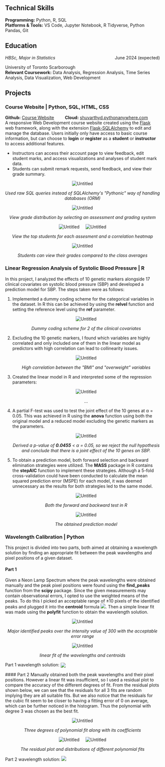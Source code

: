 ## Technical Skills
<b>Programming:</b> Python, R, SQL <br>
<b>Platforms & Tools:</b> VS Code, Jupyter Notebook, R Tidyverse, Python Pandas, Git

## Education 
<div style="overflow: hidden;">
    <div style="float: left;"><em>HBSc, Major in Statistics</em></div>
    <div style="float: right;">June 2024 (expected)</div>
</div>
<p>University of Toronto Scarborough<br>
<b>Relevant Coursework:</b> Data Analysis, Regression Analysis, Time Series Analysis, Data Visualization, Web Development</p>

## Projects
### Course Website | Python, SQL, HTML, CSS
<b>Github:</b> [Course Website](https://github.com/ShuvarthyD/Course_Website) &nbsp; &nbsp; &nbsp; &nbsp; <b>Cloud:</b> [shuvarthyd.pythonanywhere.com](https://shuvarthyd.pythonanywhere.com/)
<br>
A responsive Web Development course website created using the [Flask](https://flask.palletsprojects.com/en/3.0.x/) web framework, along with the extension [Flask-SQLAlchemy](https://flask-sqlalchemy.palletsprojects.com/en/3.1.x/) to edit and manage the database. Users initially only have access to basic course information, but can choose to **login** or **register** as a **student** or **instructor** to access additional features. 
<ul>
  <li>Instructors can access their account page to view feedback, edit student marks, and access visualizations and analyses of student mark data.</li>
  <li>Students can submit remark requests, send feedback, and view their grade summary.</li>
</ul>
<div style="display: flex; justify-content: center;">
  <div style="margin: 0 10px;">
    <img src="{{ "/img/CW6.png" | prepend: site.baseurl | prepend: site.url}}" alt="Untitled" />
  </div>
</div>
<p style="text-align: center;"><em>Used raw SQL queries instead of SQLAlchemy's "Pythonic" way of handling databases (ORM)</em></p>
<div style="display: flex; justify-content: center;">
  <div style="margin: 0 10px;">
    <img src="{{ "/img/CW1.png" | prepend: site.baseurl | prepend: site.url}}" alt="Untitled" />
  </div>
</div>
<p style="text-align: center;"><em>View grade distribution by selecting an assessment and grading system</em></p>
<div style="display: flex; justify-content: center;">
  <div style="margin: 0 10px;">
    <img src="{{ "/img/CW2.png" | prepend: site.baseurl | prepend: site.url}}" alt="Untitled" />
  </div>
  <div style="margin: 0 10px;">
    <img src="{{ "/img/CW3.png" | prepend: site.baseurl | prepend: site.url}}" alt="Untitled" />
  </div>
</div>
<p style="text-align: center;"><em>View the top students for each assesment and a correlation heatmap</em></p>
<div style="display: flex; justify-content: center;">
  <div style="margin: 0 10px;">
    <img src="{{ "/img/CW5.png" | prepend: site.baseurl | prepend: site.url}}" alt="Untitled" />
  </div>
</div>
<p style="text-align: center;"><em>Students can view their grades compared to the class averages</em></p>

### Linear Regression Analysis of Systolic Blood Pressure | R
In this project, I analyzed the effects of 10 genetic markers alongside 17 clinical covariates on systolic blood pressure (SBP) and developed a prediction model for SBP. The steps taken were as follows:
<p align="center">
</p>
<ol>
  <li>Implemented a dummy coding scheme for the categorical variables in the dataset. In R this can be achieved by using the <b>relvel</b> function and setting the reference level using the <b>ref</b> parameter.
      <p align="center">
          <img src="{{ "/img/SBP1.png" | prepend: site.baseurl | prepend: site.url}}" alt="Untitled" />
      </p>
      <p style="text-align: center;"><em>Dummy coding scheme for 2 of the clinical covariates</em></p>
  </li>
  <li>Excluding the 10 genetic markers, I found which variables are highly correlated and only included one of them in the linear model as predictors with high correlation can lead to collinearity issues.
      <p align="center">
          <img src="{{ "/img/SBP2.png" | prepend: site.baseurl | prepend: site.url}}" alt="Untitled" />
      </p>
      <p style="text-align: center;"><em>High correlation between the "BMI" and "overweight" variables</em></p>
  </li>
  <li>Created the linear model in R and interpreted some of the regression parameters:
      <p align="center">
          <img src="{{ "/img/SBP3.png" | prepend: site.baseurl | prepend: site.url}}" alt="Untitled" />
      </p>
      <p style="text-align: center;"><em>...</em></p>
  </li>
  <li>A partial F-test was used to test the joint effect of the 10 genes at α = 0.05. This was achieved in R using the <b>anova</b> function using both the original model and a reduced model excluding the genetic markers as the parameters.
      <p align="center">
          <img src="{{ "/img/SBP4.png" | prepend: site.baseurl | prepend: site.url}}" alt="Untitled" />
      </p>
      <p style="text-align: center;"><em>Derived a p-value of <b>0.0455</b> < α = 0.05, so we reject the null hypothesis and conclude that there is a joint effect of the 10 genes on SBP.</em></p>
  </li>
  <li>To obtain a prediction model, both forward selection and backward elimination strategies were utilized. The <b>MASS</b> package in R contains the <b>stepAIC</b> function to implement these strategies. Although a 5-fold cross-validation could have been conducted to calculate the mean squared prediction error (MSPE) for each model, it was deemed unnecessary as the results for both strategies led to the same model.
      <p align="center">
          <img src="{{ "/img/SBP5.png" | prepend: site.baseurl | prepend: site.url}}" alt="Untitled" />
      </p>
      <p style="text-align: center;"><em>Both the forward and backward test in R</em></p>
      <p align="center">
          <img src="{{ "/img/SBP6.png" | prepend: site.baseurl | prepend: site.url}}" alt="Untitled" />
      </p>
      <p style="text-align: center;"><em>The obtained prediction model</em></p>
  </li>
</ol>

### Wavelength Calibration | Python
This project is divided into two parts, both aimed at obtaining a wavelength solution by finding an appropriate fit between the peak wavelengths and pixel positions of a given dataset.
#### Part 1
<p>Given a Neon Lamp Spectrum where the peak wavelengths were obtained manually and the peak pixel positions were found using the <b>find_peaks</b> function from the <b>scipy</b> package. Since the given measurements may contain observational errors, I opted to use the weighted means of the peaks. To do this I picked an acceptable range of &pm;10 pixels of the identified peaks and plugged it into the <b>centroid</b> formula <img src="https://latex.codecogs.com/svg.image?&space;X_{cent}=\frac{\sum&space;x_{i}I_{i}}{\sum&space;I_{i}}"/>. Then a simple linear fit was made using the <b>polyfit</b> function to obtain the wavelength solution.</p>
<div style="display: flex; justify-content: center;">
  <div style="margin: 0 10px;">
    <img src="{{ "/img/WC1.png" | prepend: site.baseurl | prepend: site.url}}" alt="Untitled" />
  </div>
</div>
<p style="text-align: center;"><em>Major identified peaks over the intensity value of 300 with the acceptable error range</em></p>
<div style="display: flex; justify-content: center;">
  <div style="margin: 0 10px;">
    <img src="{{ "/img/WC2.png" | prepend: site.baseurl | prepend: site.url}}" alt="Untitled" />
  </div>
</div>
<p style="text-align: center;"><em>linear fit of the wavelengths and centroids</em></p>
<p>Part 1 wavelength solution: <img src="https://latex.codecogs.com/svg.image?\lambda=(0.236\pm&space;0.000)x&plus;(527.843\pm&space;0.297)" style="vertical-align: middle;"/> </p>
#### Part 2
Manually obtained both the peak wavelengths and their pixel positions. However a linear fit was insufficient, so I used a residual plot to compare the accuracy of the different degrees of fit. From the residual plots shown below, we can see that the residuals for all 3 fits are random implying they are all suitable fits. But we also notice that the residuals for the cubic fit seem to be closer to having a fitting error of 0 on average, which can be further noticed in the histogram. Thus the polynomial with degree 3 was chosen as the best fit.
<p align="center">
  <img src="{{ "/img/WC3.png" | prepend: site.baseurl | prepend: site.url}}" alt="Untitled" />
</p>
<p style="text-align: center;"><em>Three degrees of polynomial fit along with its coefficients</em></p>
<div style="display: flex; justify-content: center;">
  <div style="margin: 0 10px;">
    <img src="{{ "/img/WC4.png" | prepend: site.baseurl | prepend: site.url}}" alt="Untitled" />
  </div>
  <div style="margin: 0 10px;">
    <img src="{{ "/img/WC5.png" | prepend: site.baseurl | prepend: site.url}}" alt="Untitled" />
  </div>
</div>
<p style="text-align: center;"><em>The residual plot and distributions of different polynomial fits</em></p>
<p>Part 2 wavelength solution: <img src="https://latex.codecogs.com/svg.image?\lambda=-(0.065\pm&space;0.038)x^{2}&plus;(12.287\pm&space;4.762)x&plus;(15530.984\pm&space;189.504)" /></p>

